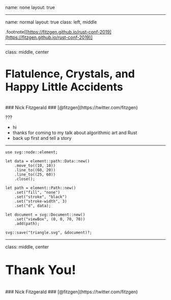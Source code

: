 name: none
layout: true

---

name: normal
layout: true
class: left, middle

.footnote[[https://fitzgen.github.io/rust-conf-2019](https://fitzgen.github.io/rust-conf-2019)]

---

class: middle, center

# <big>Flatulence, Crystals, and Happy Little Accidents</big>
<br/>
### Nick Fitzgerald
### [@fitzgen](https://twitter.com/fitzgen)

???

* hi
* thanks for coming to my talk about algorithmic art and Rust
* back up first and tell a story

---

```
use svg::node::element;

let data = element::path::Data::new()
    .move_to((10, 10))
    .line_to((60, 20))
    .line_to((25, 60))
    .close();

let path = element::Path::new()
    .set("fill", "none")
    .set("stroke", "black")
    .set("stroke-width", 3)
    .set("d", data);

let document = svg::Document::new()
    .set("viewBox", (0, 0, 70, 70))
    .add(path);

svg::save("triangle.svg", &document)?;
```

---

class: middle, center

# <big><big>Thank You!</big></big>
<br/>
### Nick Fitzgerald
### [@fitzgen](https://twitter.com/fitzgen)
